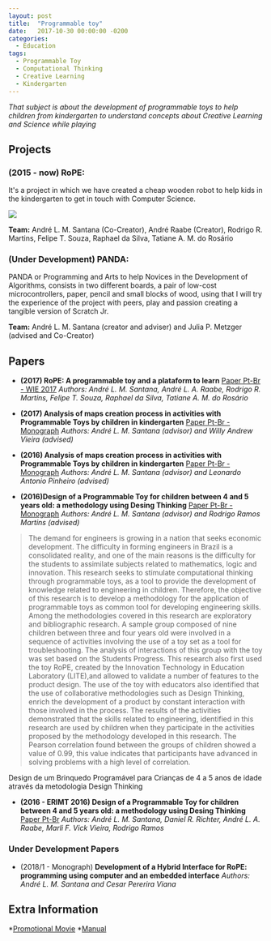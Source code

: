 ```yaml
---
layout: post
title:  "Programmable toy"
date:   2017-10-30 00:00:00 -0200
categories:
  - Education
tags:
  - Programmable Toy
  - Computational Thinking
  - Creative Learning
  - Kindergarten
---
```

*That subject is about the development of programmable toys to help children from kindergarten to understand concepts about Creative Learning and Science while playing*

## Projects

### **(2015 - now) RoPE:** 

It's a project in which we have created a cheap wooden robot to help kids in the kindergarten to get in touch with Computer Science.

![](https://i.imgur.com/ykO5jSC.png)

**Team:** André L. M. Santana (Co-Creator), André Raabe (Creator), Rodrigo R. Martins, Felipe T. Souza, Raphael da Silva, Tatiane A. M. do Rosário 

### **(Under Development) PANDA:** 

PANDA or Programming and Arts to help Novices in the Development of Algorithms, consists in two different boards, a pair of low-cost microcontrollers, paper, pencil and small blocks of wood, using that I will try the experience of the project with peers, play and passion creating a tangible version of Scratch Jr.

**Team:** André L. M. Santana (creator and adviser) and Julia P. Metzger (advised and Co-Creator)

## Papers

* **(2017) RoPE: A programmable toy and a plataform to learn**
[Paper Pt-Br - WIE 2017](http://www.br-ie.org/pub/index.php/wie/article/view/7349/5147)
*Authors: André L. M. Santana, André L. A. Raabe, Rodrigo R. Martins, Felipe T. Souza, Raphael da Silva, Tatiane A. M. do Rosário*

* **(2017) Analysis of maps creation process in activities with Programmable Toys by children in kindergarten**
[Paper Pt-Br - Monograph](https://drive.google.com/open?id=1MswUNltR5g8hKVTQloTvbSE4PIY1eaLQ)
*Authors: André L. M. Santana (advisor) and Willy Andrew Vieira (advised)*

* **(2016) Analysis of maps creation process in activities with Programmable Toys by children in kindergarten**
[Paper Pt-Br - Monograph](https://drive.google.com/open?id=1v9QnDwZ0BDKC2g2JI3Tb_r59k30pQtIX)
*Authors: André L. M. Santana (advisor) and Leonardo Antonio Pinheiro (advised)*

* **(2016)Design of a Programmable Toy for children between 4 and 5 years old: a methodology using Desing Thinking**
[Paper Pt-Br - Monograph](https://drive.google.com/open?id=1vYOooOSqEHLtFQwVO0byVC4bGYAsMtnG)
*Authors: André L. M. Santana (advisor) and Rodrigo Ramos Martins (advised)*
	
> The demand for engineers is growing in a nation that seeks economic development. The difficulty in forming engineers in Brazil is a consolidated reality, and one of the main reasons is the difficulty for the students to assimilate subjects related to mathematics, logic and innovation. This research seeks to stimulate computational thinking through programmable toys, as a tool to provide the development of knowledge related to engineering in children. Therefore, the objective of this research is to develop a methodology for the application of programmable toys as common tool for developing engineering skills. Among the methodologies covered in this research are exploratory and bibliographic research. A sample group composed of nine children between three and four years old were involved in a sequence of activities involving the use of a toy set as a tool for troubleshooting. The analysis of interactions of this group with the toy was set based on the Students Progress. This research also first used the toy RoPE, created by the Innovation Technology in Education Laboratory (LITE),and allowed to validate a number of features to the product design. The use of the toy with educators also identified that the use of collaborative methodologies such as Design Thinking, enrich the development of a product by constant interaction with those involved in the process. The results of the activities demonstrated that the skills related to engineering, identified in this research are used by children when they participate in the activities proposed by the methodology developed in this research. The Pearson correlation found between the groups of children showed a value of 0.99, this value indicates that participants have advanced in solving problems with a high level of correlation.

Design de um Brinquedo Programável para Crianças de 4 a 5 anos de idade através da metodologia Design Thinking

* **(2016 - ERIMT 2016) Design of a Programmable Toy for children between 4 and 5 years old: a methodology using Desing Thinking**
[Paper Pt-Br](http://anaiserimt.ic.ufmt.br/index.php/erimt/article/view/58)
*Authors: André L. M. Santana, Daniel R. Richter, André L. A. Raabe, Marli F. Vick Vieira, Rodrigo Ramos*

### Under Development Papers

* (2018/1 - Monograph) **Development of a Hybrid Interface for RoPE: programming using computer and an embedded interface** 
*Authors: André L. M. Santana and Cesar Pererira Viana*

## Extra Information

*[Promotional Movie](https://youtu.be/xFxnc6SHL-s)
*[Manual](http://lite.acad.univali.br/wp-content/uploads/2017/09/Manual-Vers%C3%A3o-Beta-0.2.pdf)